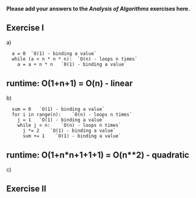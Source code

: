 #### Please add your answers to the ***Analysis of  Algorithms*** exercises here.

## Exercise I

a)
```
  a = 0  `O(1) - binding a value`
  while (a < n * n * n):  `O(n) - loops n times`
    a = a + n * n   `0(1) - binding a value`
```
## runtime: O(1+n+1) = O(n) - linear

b)
```
  sum = 0   `O(1) - binding a value`
  for i in range(n):    `O(n) - loops n times`
    j = 1   `O(1) - binding a value`
    while j < n:    `O(n) - loops n times`
      j *= 2    `O(1) - binding a value`
      sum += 1    `O(1) - binding a value`
```

## runtime: O(1+n*n+1+1+1) = O(n**2) - quadratic

c)

## Exercise II


